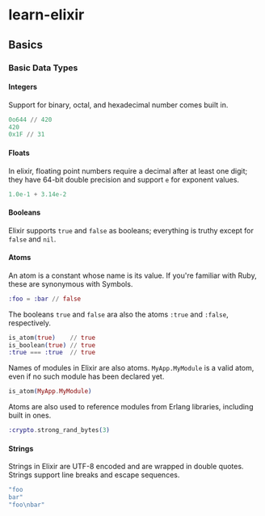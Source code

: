 # learn-elixir
## Basics
### Basic Data Types
#### Integers
Support for binary, octal, and hexadecimal number comes built in.
```elixir
0o644 // 420
420
0x1F // 31
```
#### Floats
In elixir, floating point numbers require a decimal after at least one digit; they have 64-bit double precision and support `e` for exponent values.
```elixir
1.0e-1 + 3.14e-2
```
#### Booleans
Elixir supports `true` and `false` as booleans; everything is truthy except for `false` and `nil`.
#### Atoms
An atom is a constant whose name is its value. If you're familiar with Ruby, these are synonymous with Symbols.
```elixir
:foo = :bar // false
```
The booleans `true` and `false` ara also the atoms `:true` and `:false`, respectively.
```elixir
is_atom(true)    // true
is_boolean(true) // true
:true === :true  // true
```
Names of modules in Elixir are also atoms. `MyApp.MyModule` is a valid atom, even if no such module has been declared yet.
```elixir
is_atom(MyApp.MyModule)
```
Atoms are also used to reference modules from Erlang libraries, including built in ones.
```elixir
:crypto.strong_rand_bytes(3)
```
#### Strings
Strings in Elixir are UTF-8 encoded and are wrapped in double quotes.
Strings support line breaks and escape sequences.
```elixir
"foo
bar"
"foo\nbar"
```
